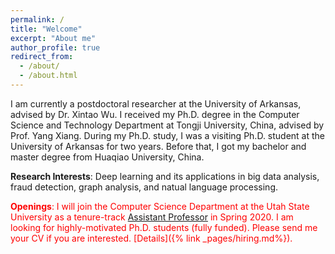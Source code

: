 ```yaml
---
permalink: /
title: "Welcome"
excerpt: "About me"
author_profile: true
redirect_from: 
  - /about/
  - /about.html
---
```


I am currently a postdoctoral researcher at the University of Arkansas, advised by Dr. Xintao Wu. I received my Ph.D. degree in the Computer Science and Technology Department at Tongji University, China, advised by Prof. Yang Xiang. During my Ph.D. study, I was a visiting Ph.D. student at the University of Arkansas for two years. Before that, I got my bachelor and master degree from Huaqiao University, China. 

**Research Interests**: Deep learning and its applications in big data analysis, fraud detection, graph analysis, and natual language processing.

<span style="color:red">**Openings**: I will join the Computer Science Department at the Utah State University as a tenure-track [Assistant Professor](https://cs.usu.edu/people/faculty/yuan-shuhan) in Spring 2020. I am looking for highly-motivated Ph.D. students (fully funded). Please send me your CV if you are interested. [Details]({% link _pages/hiring.md%}). </span>